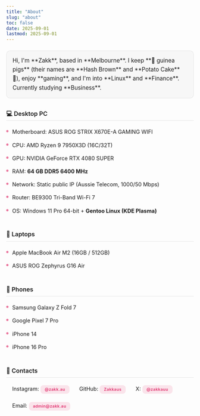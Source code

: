 ```yaml
---
title: "About"
slug: "about"
toc: false
date: 2025-09-01
lastmod: 2025-09-01
---
```

<style>
:root { --about-accent:#e1306c; }
.about-wrap{max-width:820px;margin:0 auto;padding:.5rem 0 2.5rem;line-height:1.6;font-size:.95rem;}
.about-intro{margin:0 0 1.8rem;padding:.85rem 1rem .95rem;border-left:5px solid var(--about-accent);border:1px solid rgba(0,0,0,.08);background:rgba(0,0,0,.025);border-radius:10px;line-height:1.6;font-size:.95rem;}
body.dark .about-intro{background:rgba(255,255,255,.06);border:1px solid rgba(255,255,255,.12);border-left-color:var(--about-accent);}
.about-intro p{margin:.5rem 0;} .about-intro p:first-child{margin-top:0;} .about-intro p:last-child{margin-bottom:0;}
.about-intro strong{font-weight:600;color:var(--about-accent);background:rgba(225,48,108,.14);padding:.05rem .38rem .08rem;border-radius:6px;line-height:1.35;display:inline-block;margin:.12rem .12rem .12rem 0;}
body.dark .about-intro strong{background:rgba(225,48,108,.28);color:#ff8ab4;}
.about-wrap h3{margin:2.1rem 0 .75rem;font-size:1rem;font-weight:600;padding:0 0 .3rem;border-bottom:1px solid rgba(0,0,0,.1);}
body.dark .about-wrap h3{border-bottom:1px solid rgba(255,255,255,.18);}
.about-wrap h3:first-of-type{margin-top:0;}
.about-wrap h3+ul{list-style:none;margin:.2rem 0 0;padding:0;}
.about-wrap h3+ul li{position:relative;padding:.38rem 0 .38rem 1rem;font-size:.9rem;}
.about-wrap h3+ul li:before{content:"";position:absolute;left:0;top:.9em;width:6px;height:6px;background:var(--about-accent);border-radius:50%;opacity:.65;}
body.dark .about-wrap h3+ul li:before{opacity:.85;}
.about-wrap a[href^="http"], .about-wrap a[href^="mailto:"]{color:var(--about-accent);text-decoration:none;font-weight:600;}
.about-wrap a:hover{text-decoration:underline;}
.about-contacts li{display:inline-block;padding:0;margin:0 .4rem .5rem 0;}
.about-contacts li:before{display:none;}
.about-contacts a{display:inline-block;background:rgba(225,48,108,.12);padding:.38rem .7rem;font-size:.68rem;letter-spacing:.4px;border-radius:8px;line-height:1;font-weight:600;}
body.dark .about-contacts a{background:rgba(225,48,108,.28);color:#ff8ab4;}
.about-contacts a:hover{background:var(--about-accent);color:#fff;}
@media (max-width:640px){ .about-intro{padding:.75rem .85rem .85rem;font-size:.93rem;} .about-wrap h3{margin:1.9rem 0 .6rem;font-size:.95rem;} .about-wrap h3+ul li{font-size:.85rem;} }
@media (prefers-reduced-motion:reduce){ *{transition:none!important;} }
</style>

<div class="about-wrap">
<div class="about-intro">
Hi, I'm **Zakk**, based in **Melbourne**.  
I keep **🐹 guinea pigs** (their names are **Hash Brown** and **Potato Cake** 🥔), enjoy **gaming**, and I'm into **Linux** and **Finance**.  
Currently studying **Business**.
</div>

### 💻 Desktop PC
- Motherboard: ASUS ROG STRIX X670E-A GAMING WIFI  
- CPU: AMD Ryzen 9 7950X3D (16C/32T)  
- GPU: NVIDIA GeForce RTX 4080 SUPER  
- RAM: **64 GB DDR5 6400 MHz**  
- Network: Static public IP (Aussie Telecom, 1000/50 Mbps)  
- Router: BE9300 Tri-Band Wi-Fi 7  
- OS: Windows 11 Pro 64-bit + **Gentoo Linux (KDE Plasma)**  

### 💼 Laptops
- Apple MacBook Air M2 (16GB / 512GB)  
- ASUS ROG Zephyrus G16 Air  

### 📱 Phones
- Samsung Galaxy Z Fold 7  
- Google Pixel 7 Pro  
- iPhone 14  
- iPhone 16 Pro  

### 🔗 Contacts
<ul class="about-contacts">
  <li>Instagram: <a href="https://www.instagram.com/zakk.au/" target="_blank" rel="noopener">@zakk.au</a></li>
  <li>GitHub: <a href="https://github.com/Zakkaus" target="_blank" rel="noopener">Zakkaus</a></li>
  <li>X: <a href="https://x.com/zakkauu" target="_blank" rel="noopener">@zakkauu</a></li>
  <li>Email: <a href="mailto:admin@zakk.au">admin@zakk.au</a></li>
</ul>
</div>